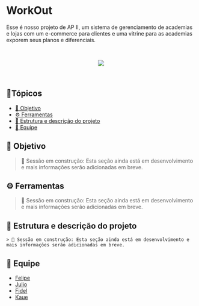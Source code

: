 # WorkOut
Esse é nosso projeto de AP II, um sistema de gerenciamento de academias e lojas com um e-commerce para clientes e uma vitrine para as academias exporem seus planos e diferenciais.

<br>
<p align="center">  
  <img src="https://img.shields.io/static/v1?label=STATUS&message=EXECUTANDO&color=RED&style=for-the-badge" />
</p>
<br>


## 📌Tópicos 

- [📝 Objetivo](#objetivo)
- [⚙️ Ferramentas](#ferramentas)
- [📂 Estrutura e descrição do projeto](#estrutura)
- [👥 Equipe](#equipe)

## 📝 Objetivo <a id="objetivo"></a>
> 🚧 Sessão em construção: Esta seção ainda está em desenvolvimento e mais informações serão adicionadas em breve.

## ⚙️ Ferramentas <a id="ferramentas"></a>
> 🚧 Sessão em construção: Esta seção ainda está em desenvolvimento e mais informações serão adicionadas em breve.

## 📂 Estrutura e descrição do projeto <a id="estrutura"></a>

~~~ 
> 🚧 Sessão em construção: Esta seção ainda está em desenvolvimento e mais informações serão adicionadas em breve.
~~~


## 👥 Equipe <a id="equipe"></a>

* [Felipe](https://github.com/Felipe-15)
* [Julio](https://github.com/JC-Rodrigues)
* [Fidel](https://github.com/FidelMonteiro04)
* [Kaue](https://github.com/kaue154510)
